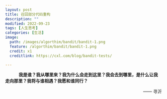 ```yaml
---
layout: post
title: 召回部分代码重构
description: ""
modified: 2022-09-23
tags: [人生思考]
categories: [生活]
image:
  path: /images/algorthim/bandit/bandit-1.png
  feature: /algorthim/bandit/bandit-1.png
  credit: x1
  creditlink: https://cxl.com/blog/bandit-tests/

---
```


&nbsp;&nbsp;&nbsp;&nbsp;&nbsp;&nbsp;&nbsp;&nbsp;&nbsp;&nbsp;&nbsp;**我是谁？我从哪里来？我为什么会走到这里？我会去到哪里，是什么让我走向那里？我将与谁相遇？我愿和谁同行？**

<p align="right">—— 寻沂</p>

